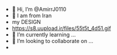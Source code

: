 - 👋 Hi, I’m @AmirrJ0110
- 👀 I am from Iran
- my DESIGN
- https://s8.uupload.ir/files/55t5t_4d51.gif
- 🌱 I’m currently learning ...
- 💞️ I’m looking to collaborate on ...
- 

<!---
AmirrJ0110/AmirrJ0110 is a ✨ special ✨ repository because its `README.md` (this file) appears on your GitHub profile.
You can click the Preview link to take a look at your changes.
--->
